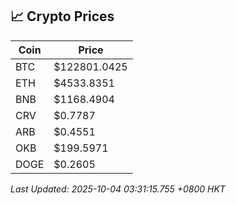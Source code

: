 ## 📈 Crypto Prices

| Coin | Price |
| ---- | ----- |
| BTC | $122801.0425 |
| ETH | $4533.8351 |
| BNB | $1168.4904 |
| CRV | $0.7787 |
| ARB | $0.4551 |
| OKB | $199.5971 |
| DOGE | $0.2605 |

_Last Updated: 2025-10-04 03:31:15.755 +0800 HKT_